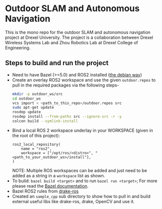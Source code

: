 # Outdoor SLAM and Autonomous Navigation
This is the mono repo for the outdoor SLAM and autonomous navigation project at Drexel University. The project is a collaboration between Drexel Wireless Systems Lab and Zhou Robotics Lab at Drexel College of Engineering.

## Steps to build and run the project

- Need to have Bazel (>=5.0) and ROS2 installed ([the debian way](https://docs.ros.org/en/humble/Installation/Ubuntu-Install-Debians.html))
- Create an overlay ROS2 workspace and use the given `outdoor.repos` to pull in the required packages via the following steps- 
  ```bash
  mkdir -p outdoor_ws/src
  cd outdoor_ws
  vcs import < <path_to_this_repo>/outdoor.repos src 
  sudo apt-get update
  rosdep update
  rosdep install --from-paths src --ignore-src -r -y
  colcon build --symlink-install
  ```
- Bind a local ROS 2 workspace underlay in your WORKSPACE (given in the root of this project):
  ```starlark
  ros2_local_repository(
      name = "ros2",
      workspace = ["/opt/ros/<distro>", "<path_to_your_outdoor_ws>/install"],
  )
  ```
  NOTE: Multiple ROS workspaces can be added and just need to be added as a string in a `workspace` list as shown. 
- To build: `bazel build <target>` and to run `bazel run <target>`; For more please read the [Bazel documentation](https://bazel.build/). 
- Bazel ROS2 rules from [drake-ros](https://github.com/RobotLocomotion/drake-ros)
- Created an `sample_cpp` sub directory to show how to pull in and build external useful libs like drake-ros, drake, OpenCV and use it. 